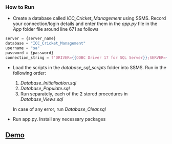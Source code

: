### How to Run
- Create a database called *ICC_Cricket_Management* using SSMS. Record your connection/login details and enter them in the *app.py* file in the *App* folder file around line 671 as follows
 ```python
server = {server_name}
database = "ICC_Cricket_Management"
username = "sa"
password = {password}
connection_string = f'DRIVER={{ODBC Driver 17 for SQL Server}};SERVER={server};DATABASE={database};UID={username};PWD={password};'
```

- Load the scripts in the *database_sql_scripts* folder into SSMS. Run in the following order:
  1. *Database_Initialisation.sql*
  2. *Database_Populate.sql*
  3. Run separately, each of the 2 stored procedures in *Database_Views.sql*
    
    In case of any error, run *Database_Clear.sql*

- Run app.py. Install any necessary packages

## [Demo](https://youtu.be/yz4mlXQm-No?si=SOKT1mlfzwcqZMxt)

